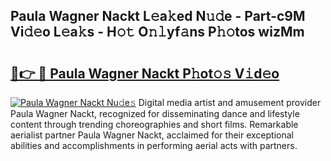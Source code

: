 ## Paula Wagner Nackt L𝚎a𝚔ed N𝚞𝚍e - Part-c9M Vi𝚍𝚎o L𝚎a𝚔s - H𝚘𝚝 O𝚗𝚕yf𝚊ns P𝚑𝚘tos wizMm

# <h2><a href="http://kf0324k.oniu.top/?m=Paula+Wagner+Nackt">🔗👉 🔴 Paula Wagner Nackt P𝚑ot𝚘𝚜 V𝚒d𝚎o</a></h2>

[![Paula Wagner Nackt Nu𝚍e𝚜](https://i.imgur.com/0qMVB7G.gif)](http://kf0324k.oniu.top/?m=Paula+Wagner+Nackt)
Digital media artist and amusement provider Paula Wagner Nackt, recognized for disseminating dance and lifestyle content through trending choreographies and short films. Remarkable aerialist partner Paula Wagner Nackt, acclaimed for their exceptional abilities and accomplishments in performing aerial acts with partners.  
